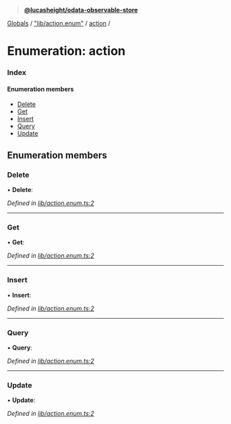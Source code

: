 > **[@lucasheight/odata-observable-store](../README.md)**

[Globals](../globals.md) / ["lib/action.enum"](../modules/_lib_action_enum_.md) / [action](_lib_action_enum_.action.md) /

# Enumeration: action

### Index

#### Enumeration members

* [Delete](_lib_action_enum_.action.md#delete)
* [Get](_lib_action_enum_.action.md#get)
* [Insert](_lib_action_enum_.action.md#insert)
* [Query](_lib_action_enum_.action.md#query)
* [Update](_lib_action_enum_.action.md#update)

## Enumeration members

###  Delete

• **Delete**:

*Defined in [lib/action.enum.ts:2](https://github.com/lucasheight/odata-observable-store/blob/2314778/projects/odata-observable-store/src/lib/action.enum.ts#L2)*

___

###  Get

• **Get**:

*Defined in [lib/action.enum.ts:2](https://github.com/lucasheight/odata-observable-store/blob/2314778/projects/odata-observable-store/src/lib/action.enum.ts#L2)*

___

###  Insert

• **Insert**:

*Defined in [lib/action.enum.ts:2](https://github.com/lucasheight/odata-observable-store/blob/2314778/projects/odata-observable-store/src/lib/action.enum.ts#L2)*

___

###  Query

• **Query**:

*Defined in [lib/action.enum.ts:2](https://github.com/lucasheight/odata-observable-store/blob/2314778/projects/odata-observable-store/src/lib/action.enum.ts#L2)*

___

###  Update

• **Update**:

*Defined in [lib/action.enum.ts:2](https://github.com/lucasheight/odata-observable-store/blob/2314778/projects/odata-observable-store/src/lib/action.enum.ts#L2)*